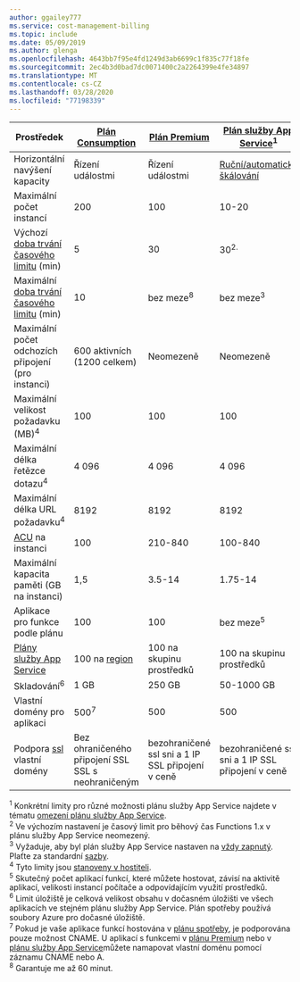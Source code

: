 ```yaml
---
author: ggailey777
ms.service: cost-management-billing
ms.topic: include
ms.date: 05/09/2019
ms.author: glenga
ms.openlocfilehash: 4643bb7f95e4fd1249d3ab6699c1f835c77f18fe
ms.sourcegitcommit: 2ec4b3d0bad7dc0071400c2a2264399e4fe34897
ms.translationtype: MT
ms.contentlocale: cs-CZ
ms.lasthandoff: 03/28/2020
ms.locfileid: "77198339"
---
```

| Prostředek | [Plán Consumption](../articles/azure-functions/functions-scale.md#consumption-plan) | [Plán Premium](../articles/azure-functions/functions-scale.md#premium-plan) | [Plán služby App Service](../articles/azure-functions/functions-scale.md#app-service-plan)<sup>1</sup> |
| --- | --- | --- | --- |
| Horizontální navýšení kapacity | Řízení událostmi | Řízení událostmi | [Ruční/automatické škálování](../articles/app-service/manage-scale-up.md) | 
| Maximální počet instancí | 200 | 100 | 10-20 |
|Výchozí [doba trvání časového limitu](../articles/azure-functions/functions-scale.md#timeout) (min) |5 | 30 |30<sup>2.</sup> |
|Maximální [doba trvání časového limitu](../articles/azure-functions/functions-scale.md#timeout) (min) |10 | bez meze<sup>8</sup> | bez meze<sup>3</sup> |
| Maximální počet odchozích připojení (pro instanci) | 600 aktivních (1200 celkem) | Neomezeně | Neomezeně |
| Maximální velikost požadavku (MB)<sup>4</sup> | 100 | 100 | 100 |
| Maximální délka řetězce dotazu<sup>4</sup> | 4 096 | 4 096 | 4 096 |
| Maximální délka URL požadavku<sup>4</sup> | 8192 | 8192 | 8192 |
| [ACU](../articles/virtual-machines/windows/acu.md) na instanci | 100 | 210-840 | 100-840 |
| Maximální kapacita paměti (GB na instanci) | 1,5 | 3.5-14 | 1.75-14 |
| Aplikace pro funkce podle plánu |100 |100 |bez meze<sup>5</sup> |
| [Plány služby App Service](../articles/app-service/overview-hosting-plans.md) | 100 na [region](https://azure.microsoft.com/global-infrastructure/regions/) |100 na skupinu prostředků |100 na skupinu prostředků |
| Skladování<sup>6</sup> |1 GB |250 GB |50-1000 GB |
| Vlastní domény pro aplikaci</a> |500<sup>7</sup> |500 |500 |
| Podpora [ssl](../articles/app-service/configure-ssl-bindings.md) vlastní domény |Bez ohraničeného připojení SSL SSL s neohraničeným | bezohraničené ssl sni a 1 IP SSL připojení v ceně |bezohraničené ssl sni a 1 IP SSL připojení v ceně | 

<sup>1</sup> Konkrétní limity pro různé možnosti plánu služby App Service najdete v tématu [omezení plánu služby App Service](../articles/azure-resource-manager/management/azure-subscription-service-limits.md#app-service-limits).  
<sup>2</sup> Ve výchozím nastavení je časový limit pro běhový čas Functions 1.x v plánu služby App Service neomezený.  
<sup>3</sup> Vyžaduje, aby byl plán služby App Service nastaven na [vždy zapnutý](../articles/azure-functions/functions-scale.md#always-on). Plaťte za standardní [sazby](https://azure.microsoft.com/pricing/details/app-service/).  
<sup>4</sup> Tyto limity jsou [stanoveny v hostiteli](https://github.com/Azure/azure-functions-host/blob/dev/src/WebJobs.Script.WebHost/web.config).  
<sup>5</sup> Skutečný počet aplikací funkcí, které můžete hostovat, závisí na aktivitě aplikací, velikosti instancí počítače a odpovídajícím využití prostředků.  
<sup>6</sup> Limit úložiště je celková velikost obsahu v dočasném úložišti ve všech aplikacích ve stejném plánu služby App Service. Plán spotřeby používá soubory Azure pro dočasné úložiště.  
<sup>7</sup> Pokud je vaše aplikace funkcí hostována v [plánu spotřeby](../articles/azure-functions/functions-scale.md#consumption-plan), je podporována pouze možnost CNAME. U aplikací s funkcemi v [plánu Premium](../articles/azure-functions/functions-scale.md#premium-plan) nebo v [plánu služby App Service](../articles/azure-functions/functions-scale.md#app-service-plan)můžete namapovat vlastní doménu pomocí záznamu CNAME nebo A.  
<sup>8</sup> Garantuje me až 60 minut.